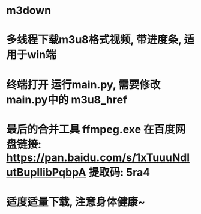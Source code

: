 # m3down


# 多线程下载m3u8格式视频, 带进度条, 适用于win端

# 终端打开 运行main.py, 需要修改main.py中的 m3u8_href

# 最后的合并工具 ffmpeg.exe 在百度网盘链接: https://pan.baidu.com/s/1xTuuuNdlutBupIlibPqbpA 提取码: 5ra4 

# 适度适量下载, 注意身体健康~